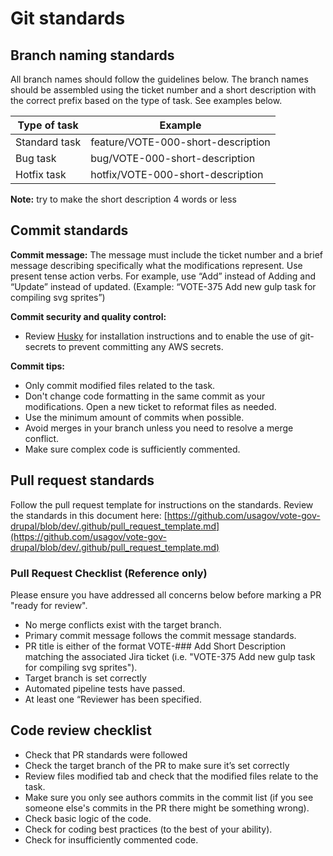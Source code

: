 # Git standards
## Branch naming standards
All branch names should follow the guidelines below. The branch names should be assembled using the ticket number and a short description with the correct prefix based on the type of task. See examples below.

| **Type of task** | **Example**                        |
|------------------|------------------------------------|
| Standard task    | feature/VOTE-000-short-description |
| Bug task         | bug/VOTE-000-short-description     |
| Hotfix task      | hotfix/VOTE-000-short-description  |
**Note:** try to make the short description 4 words or less

## Commit standards
**Commit message:**
The message must include the ticket number and a brief message describing specifically what the modifications represent. Use present tense action verbs. For example, use “Add” instead of Adding and “Update” instead of updated.  (Example: “VOTE-375 Add new gulp task for compiling svg sprites”)

**Commit security and quality control:**
- Review [Husky](husky.md) for installation instructions and to enable the use of git-secrets to prevent committing any AWS secrets.

**Commit tips:**
- Only commit modified files related to the task.
- Don't change code formatting in the same commit as your modifications. Open a new ticket to reformat files as needed.
- Use the minimum amount of commits when possible.
- Avoid merges in your branch unless you need to resolve a merge conflict.
- Make sure complex code is sufficiently commented.

## Pull request standards
Follow the pull request template for instructions on the standards. Review the standards in this document here:
[https://github.com/usagov/vote-gov-drupal/blob/dev/.github/pull_request_template.md](https://github.com/usagov/vote-gov-drupal/blob/dev/.github/pull_request_template.md)

### Pull Request Checklist (Reference only)
Please ensure you have addressed all concerns below before marking a PR "ready for review".
- No merge conflicts exist with the target branch.
- Primary commit message follows the commit message standards.
- PR title is either of the format VOTE-### Add Short Description matching the associated Jira ticket (i.e. "VOTE-375 Add new gulp task for compiling svg sprites").
- Target branch is set correctly
- Automated pipeline tests have passed.
- At least one “Reviewer has been specified.


## Code review checklist
- Check that PR standards were followed
- Check the target branch of the PR to make sure it’s set correctly
- Review files modified tab and check that the modified files relate to the task.
- Make sure you only see authors commits in the commit list (if you see someone else's commits in the PR there might be something wrong).
- Check basic logic of the code.
- Check for coding best practices (to the best of your ability).
- Check for insufficiently commented code.
